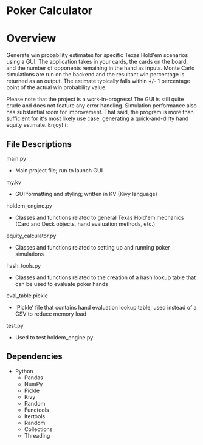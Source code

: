 # Poker Calculator

# Overview
Generate win probability estimates for specific Texas Hold'em scenarios using a GUI. The application takes in your cards, the cards on the board, and the number of opponents remaining in the hand as inputs. Monte Carlo simulations are run on the backend and the resultant win percentage is returned as an output. The estimate typically falls within +/- 1 percentage point of the actual win probability value.

Please note that the project is a work-in-progress! The GUI is still quite crude and does not feature any error handling. Simulation performance also has substantial room for improvement. That said, the program is more than sufficient for it's most likely use case: generating a quick-and-dirty hand equity estimate. Enjoy! (: 

## File Descriptions
main.py
  - Main project file; run to launch GUI

my.kv
  - GUI formatting and styling; written in KV (Kivy language)

holdem_engine.py
  - Classes and functions related to general Texas Hold'em mechanics (Card and Deck objects, hand evaluation methods, etc.)

equity_calculator.py
  - Classes and functions related to setting up and running poker simulations

hash_tools.py
  - Classes and functions related to the creation of a hash lookup table that can be used to evaluate poker hands

eval_table.pickle
  - 'Pickle' file that contains hand evaluation lookup table; used instead of a CSV to reduce memory load

test.py
  - Used to test holdem_engine.py

## Dependencies
- Python
  - Pandas
  - NumPy
  - Pickle
  - Kivy
  - Random
  - Functools
  - Itertools
  - Random
  - Collections
  - Threading
